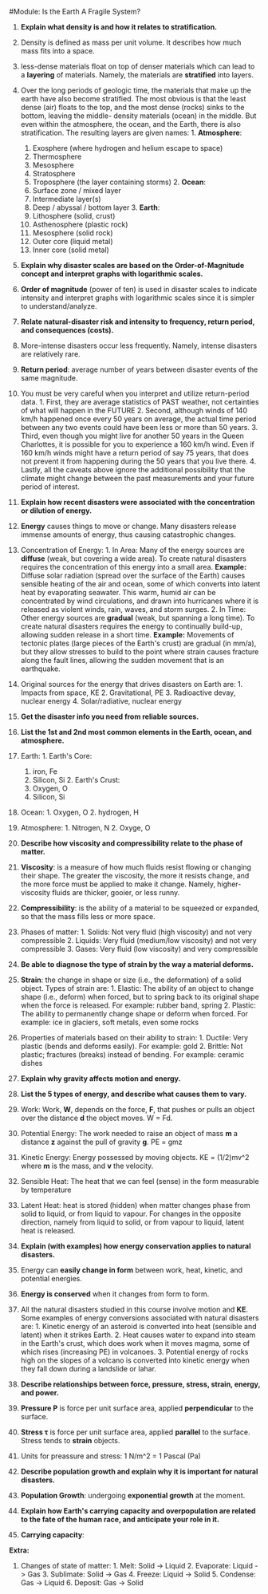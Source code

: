 #Module: Is the Earth A Fragile System?  
1. **Explain what density is and how it relates to stratification.**
  1. Density is defined as mass per unit volume. It describes how much mass fits into a space.
  2. less-dense materials float on top of denser materials which can lead to a **layering** of materials. Namely, the materials are **stratified** into layers.
  3. Over the long periods of geologic time, the materials that make up the earth have also become stratified. The most obvious is that the least dense (air) floats to the top, and the most dense (rocks) sinks to the bottom, leaving the middle- density materials (ocean) in the middle. But even within the atmosphere, the ocean, and the Earth, there is also stratification. The resulting layers are given names:
    1. **Atmosphere**:
      1. Exosphere (where hydrogen and helium escape to space)
      2. Thermosphere 
      3. Mesosphere 
      4. Stratosphere 
      5. Troposphere (the layer containing storms)
    2. **Ocean**:
      1. Surface zone / mixed layer 
      2. Intermediate layer(s)
      3. Deep / abyssal / bottom layer
    3. **Earth**:
      1. Lithosphere (solid, crust) 
      2. Asthenosphere (plastic rock) 
      3. Mesosphere (solid rock) 
      4. Outer core (liquid metal) 
      5. Inner core (solid metal)
2. **Explain why disaster scales are based on the Order-of-Magnitude concept and interpret graphs with logarithmic scales.**
  1. **Order of magnitude** (power of ten) is used in disaster scales to indicate intensity and interpret graphs with logarithmic scales since it is simpler to understand/analyze.
3. **Relate natural-disaster risk and intensity to frequency, return period, and consequences (costs).**
  1. More-intense disasters occur less frequently. Namely, intense disasters are relatively rare.
  2. **Return period**: average number of years between disaster events of the same magnitude.
  3. You must be very careful when you interpret and utilize return-period data. 
    1. First, they are average statistics of PAST weather, not certainties of what will happen in the FUTURE
    2. Second, although winds of 140 km/h happened once every 50 years on average, the actual time period between any two events could have been less or more than 50 years.
    3. Third, even though you might live for another 50 years in the Queen Charlottes, it is possible for you to experience a 160 km/h wind. Even if 160 km/h winds might have a return period of say 75 years, that does not prevent it from happening during the 50 years that you live there.
    4. Lastly, all the caveats above ignore the additional possibility that the climate might change between the past measurements and your future period of interest.
4. **Explain how recent disasters were associated with the concentration or dilution of energy.**
  1. **Energy** causes things to move or change. Many disasters release immense amounts of energy, thus causing catastrophic changes.
  2. Concentration of Energy:
    1. In Area: Many of the energy sources are **diffuse** (weak, but covering a wide area). To create natural disasters requires the concentration of this energy into a small area. **Example:** Diffuse solar radiation (spread over the surface of the Earth) causes sensible heating of the air and ocean, some of which converts into latent heat by evaporating seawater. This warm, humid air can be concentrated by wind circulations, and drawn into hurricanes where it is released as violent winds, rain, waves, and storm surges.
    2. In Time: Other energy sources are **gradual** (weak, but spanning a long time). To create natural disasters requires the energy to continually build-up, allowing sudden release in a short time. **Example:** Movements of tectonic plates (large pieces of the Earth's crust) are gradual (in mm/a), but they allow stresses to build to the point where strain causes fracture along the fault lines, allowing the sudden movement that is an earthquake.
  3. Original sources for the energy that drives disasters on Earth are:
    1. Impacts from space, KE
    2. Gravitational, PE
    3. Radioactive devay, nuclear energy
    4. Solar/radiative, nuclear energy
5. **Get the disaster info you need from reliable sources.**
6. **List the 1st and 2nd most common elements in the Earth, ocean, and atmosphere.**
  1. Earth:
    1. Earth's Core:
      1. iron, Fe
      2. Silicon, Si
    2. Earth's Crust:
      1. Oxygen, O
      2. Silicon, Si
  2. Ocean:
    1. Oxygen, O
    2. hydrogen, H
  3. Atmosphere:
    1. Nitrogen, N
    2. Oxyge, O
7. **Describe how viscosity and compressibility relate to the phase of matter.**
  1. **Viscosity**: is a measure of how much fluids resist flowing or changing their shape. The greater the viscosity, the more it resists change, and the more force must be applied to make it change. Namely, higher-viscosity fluids are thicker, gooier, or less runny.
  2. **Compressibility**: is the ability of a material to be squeezed or expanded, so that the mass fills less or more space.
  3. Phases of matter:
    1. Solids: Not very fluid (high viscosity) and not very compressible
    2. Liquids: Very fluid (medium/low viscosity) and not very compressible
  	3. Gases: Very fluid (low viscosity) and very compressible

8. **Be able to diagnose the type of strain by the way a material deforms.**
  1. **Strain**: the change in shape or size (i.e., the deformation) of a solid object. Types of strain are:
    1. Elastic: The ability of an object to change shape (i.e., deform) when forced, but to spring back to its original shape when the force is released. For example: rubber band, spring
    2. Plastic: The ability to permanently change shape or deform when forced. For example: ice in glaciers, soft metals, even some rocks
  2. Properties of materials based on their ability to strain:
    1. Ductile: Very plastic (bends and deforms easily). For example: gold
    2. Brittle: Not plastic; fractures (breaks) instead of bending. For example: ceramic dishes
9. **Explain why gravity affects motion and energy.**
10. **List the 5 types of energy, and describe what causes them to vary.**
  1. Work: Work, **W**, depends on the force, **F**, that pushes or pulls an object over the distance **d** the object moves. W = Fd.
  2. Potential Energy: The work needed to raise an object of mass **m** a distance **z** against the pull of gravity **g**. PE = gmz 
  3. Kinetic Energy: Energy possessed by moving objects. KE = (1/2)mv^2 where **m** is the mass, and **v** the velocity.
  4. Sensible Heat: The heat that we can feel (sense) in the form measurable by temperature
  5. Latent Heat: heat is stored (hidden) when matter changes phase from solid to liquid, or from liquid to vapour. For changes in the opposite direction, namely from liquid to solid, or from vapour to liquid, latent heat is released.
11. **Explain (with examples) how energy conservation applies to natural disasters.**
  1. Energy can **easily change in form** between work, heat, kinetic, and potential energies.
  2. **Energy is conserved** when it changes from form to form.
  3. All the natural disasters studied in this course involve motion and **KE**. Some examples of energy conversions associated with natural disasters are:
    1. Kinetic energy of an asteroid is converted into heat (sensible and latent) when it strikes Earth.
    2. Heat causes water to expand into steam in the Earth's crust, which does work when it moves magma, some of which rises (increasing PE) in volcanoes.
    3. Potential energy of rocks high on the slopes of a volcano is converted into kinetic energy when they fall down during a landslide or lahar.
12. **Describe relationships between force, pressure, stress, strain, energy, and power.**
  1. **Pressure P** is force per unit surface area, applied **perpendicular** to the surface. 
  2. **Stress τ** is force per unit surface area, applied **parallel** to the surface. Stress tends to **strain** objects.
  3. Units for preassure and stress: 1 N/m^2 = 1 Pascal (Pa)
13. **Describe population growth and explain why it is important for natural disasters.**
  1. **Population Growth**: undergoing **exponential growth** at the moment. 
14. **Explain how Earth's carrying capacity and overpopulation are related to the fate of the human race, and anticipate your role in it.**
  1. **Carrying capacity**: 

**Extra:**  
  1. Changes of state of matter:
    1. Melt: Solid -> Liquid
    2. Evaporate: Liquid -> Gas
    3. Sublimate: Solid -> Gas
    4. Freeze: Liquid -> Solid
    5. Condense: Gas -> Liquid
    6. Deposit: Gas -> Solid
